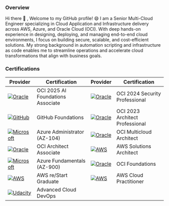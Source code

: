 ### Overview  
Hi there 👋 , Welcome to my GitHub profile! 😄
I am a Senior Multi-Cloud Engineer specializing in Cloud Application and Infrastructure delivery across AWS, Azure, and Oracle Cloud (OCI). With deep hands-on experience in designing, deploying, and managing end-to-end cloud environments, I focus on building secure, scalable, and cost-efficient solutions. My strong background in automation scripting and infrastructure as code enables me to streamline operations and accelerate cloud transformations that align with business goals.


### Certifications

| Provider | Certification | Provider | Certification |
|----------|---------------|----------|---------------|
| [![Oracle](https://img.shields.io/badge/Oracle-OCI_AI_Foundations_Associate-F80000?style=for-the-badge&logo=oracle&logoColor=white)](https://catalog-education.oracle.com) | OCI 2025 AI Foundations Associate | [![Oracle](https://img.shields.io/badge/Oracle-OCI_Security_Professional-F80000?style=for-the-badge&logo=oracle&logoColor=white)](https://catalog-education.oracle.com) | OCI 2024 Security Professional |
| [![GitHub](https://img.shields.io/badge/GitHub-Foundations_Certification-181717?style=for-the-badge&logo=github&logoColor=white)](https://www.github.com) | GitHub Foundations | [![Oracle](https://img.shields.io/badge/Oracle-OCI_Architect_Professional-F80000?style=for-the-badge&logo=oracle&logoColor=white)](https://catalog-education.oracle.com) | OCI 2023 Architect Professional |
| [![Microsoft](https://img.shields.io/badge/Microsoft-Azure_Admin_Associate-0078D4?style=for-the-badge&logo=microsoftazure&logoColor=white)](https://learn.microsoft.com) | Azure Administrator (AZ-104) | [![Oracle](https://img.shields.io/badge/Oracle-Multicloud_Architect-F80000?style=for-the-badge&logo=oracle&logoColor=white)](https://catalog-education.oracle.com) | OCI Multicloud Architect |
| [![Oracle](https://img.shields.io/badge/Oracle-OCI_Architect_Associate-F80000?style=for-the-badge&logo=oracle&logoColor=white)](https://catalog-education.oracle.com) | OCI Architect Associate | [![AWS](https://img.shields.io/badge/AWS-Solutions_Architect-FF9900?style=for-the-badge&logo=amazonaws&logoColor=white)](https://aws.amazon.com) | AWS Solutions Architect |
| [![Microsoft](https://img.shields.io/badge/Microsoft-Azure_Fundamentals-0078D4?style=for-the-badge&logo=microsoftazure&logoColor=white)](https://learn.microsoft.com) | Azure Fundamentals (AZ-900) | [![Oracle](https://img.shields.io/badge/Oracle-OCI_Foundations-F80000?style=for-the-badge&logo=oracle&logoColor=white)](https://catalog-education.oracle.com) | OCI Foundations |
| [![AWS](https://img.shields.io/badge/AWS-re%2FStart-FF9900?style=for-the-badge&logo=amazonaws&logoColor=white)](https://aws.amazon.com) | AWS re/Start Graduate | [![AWS](https://img.shields.io/badge/AWS-Cloud_Practitioner-FF9900?style=for-the-badge&logo=amazonaws&logoColor=white)](https://aws.amazon.com) | AWS Cloud Practitioner |
| [![Udacity](https://img.shields.io/badge/Udacity-Cloud_DevOps-01B3E3?style=for-the-badge&logo=udacity&logoColor=white)](https://www.udacity.com) | Advanced Cloud DevOps | | |
